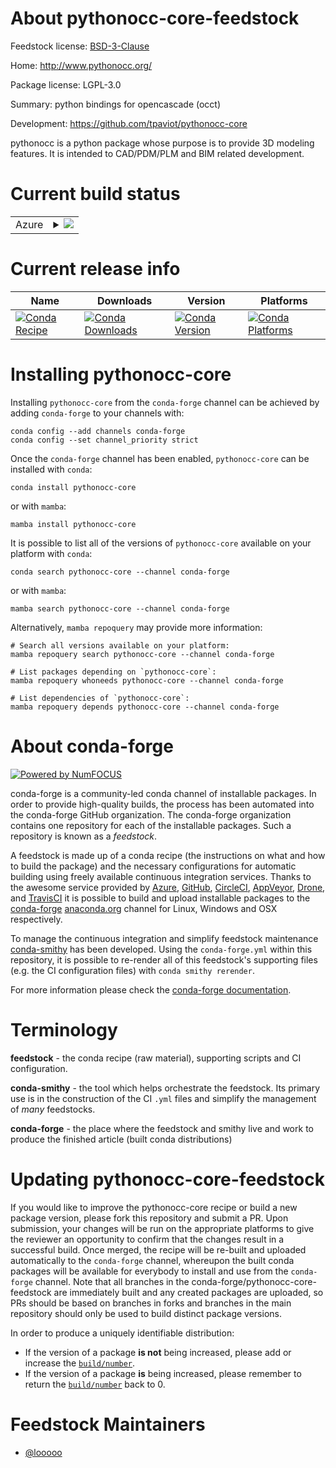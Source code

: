 About pythonocc-core-feedstock
==============================

Feedstock license: [BSD-3-Clause](https://github.com/conda-forge/pythonocc-core-feedstock/blob/main/LICENSE.txt)

Home: http://www.pythonocc.org/

Package license: LGPL-3.0

Summary: python bindings for opencascade (occt)

Development: https://github.com/tpaviot/pythonocc-core

pythonocc is a python package whose purpose is
to provide 3D modeling features. It is intended
to CAD/PDM/PLM and BIM related development.


Current build status
====================


<table>
    
  <tr>
    <td>Azure</td>
    <td>
      <details>
        <summary>
          <a href="https://dev.azure.com/conda-forge/feedstock-builds/_build/latest?definitionId=9148&branchName=main">
            <img src="https://dev.azure.com/conda-forge/feedstock-builds/_apis/build/status/pythonocc-core-feedstock?branchName=main">
          </a>
        </summary>
        <table>
          <thead><tr><th>Variant</th><th>Status</th></tr></thead>
          <tbody><tr>
              <td>linux_64_numpy1.22python3.10.____cpythonvariantall</td>
              <td>
                <a href="https://dev.azure.com/conda-forge/feedstock-builds/_build/latest?definitionId=9148&branchName=main">
                  <img src="https://dev.azure.com/conda-forge/feedstock-builds/_apis/build/status/pythonocc-core-feedstock?branchName=main&jobName=linux&configuration=linux%20linux_64_numpy1.22python3.10.____cpythonvariantall" alt="variant">
                </a>
              </td>
            </tr><tr>
              <td>linux_64_numpy1.22python3.10.____cpythonvariantnovtk</td>
              <td>
                <a href="https://dev.azure.com/conda-forge/feedstock-builds/_build/latest?definitionId=9148&branchName=main">
                  <img src="https://dev.azure.com/conda-forge/feedstock-builds/_apis/build/status/pythonocc-core-feedstock?branchName=main&jobName=linux&configuration=linux%20linux_64_numpy1.22python3.10.____cpythonvariantnovtk" alt="variant">
                </a>
              </td>
            </tr><tr>
              <td>linux_64_numpy1.22python3.8.____cpythonvariantall</td>
              <td>
                <a href="https://dev.azure.com/conda-forge/feedstock-builds/_build/latest?definitionId=9148&branchName=main">
                  <img src="https://dev.azure.com/conda-forge/feedstock-builds/_apis/build/status/pythonocc-core-feedstock?branchName=main&jobName=linux&configuration=linux%20linux_64_numpy1.22python3.8.____cpythonvariantall" alt="variant">
                </a>
              </td>
            </tr><tr>
              <td>linux_64_numpy1.22python3.8.____cpythonvariantnovtk</td>
              <td>
                <a href="https://dev.azure.com/conda-forge/feedstock-builds/_build/latest?definitionId=9148&branchName=main">
                  <img src="https://dev.azure.com/conda-forge/feedstock-builds/_apis/build/status/pythonocc-core-feedstock?branchName=main&jobName=linux&configuration=linux%20linux_64_numpy1.22python3.8.____cpythonvariantnovtk" alt="variant">
                </a>
              </td>
            </tr><tr>
              <td>linux_64_numpy1.22python3.9.____cpythonvariantall</td>
              <td>
                <a href="https://dev.azure.com/conda-forge/feedstock-builds/_build/latest?definitionId=9148&branchName=main">
                  <img src="https://dev.azure.com/conda-forge/feedstock-builds/_apis/build/status/pythonocc-core-feedstock?branchName=main&jobName=linux&configuration=linux%20linux_64_numpy1.22python3.9.____cpythonvariantall" alt="variant">
                </a>
              </td>
            </tr><tr>
              <td>linux_64_numpy1.22python3.9.____cpythonvariantnovtk</td>
              <td>
                <a href="https://dev.azure.com/conda-forge/feedstock-builds/_build/latest?definitionId=9148&branchName=main">
                  <img src="https://dev.azure.com/conda-forge/feedstock-builds/_apis/build/status/pythonocc-core-feedstock?branchName=main&jobName=linux&configuration=linux%20linux_64_numpy1.22python3.9.____cpythonvariantnovtk" alt="variant">
                </a>
              </td>
            </tr><tr>
              <td>linux_64_numpy1.23python3.11.____cpythonvariantall</td>
              <td>
                <a href="https://dev.azure.com/conda-forge/feedstock-builds/_build/latest?definitionId=9148&branchName=main">
                  <img src="https://dev.azure.com/conda-forge/feedstock-builds/_apis/build/status/pythonocc-core-feedstock?branchName=main&jobName=linux&configuration=linux%20linux_64_numpy1.23python3.11.____cpythonvariantall" alt="variant">
                </a>
              </td>
            </tr><tr>
              <td>linux_64_numpy1.23python3.11.____cpythonvariantnovtk</td>
              <td>
                <a href="https://dev.azure.com/conda-forge/feedstock-builds/_build/latest?definitionId=9148&branchName=main">
                  <img src="https://dev.azure.com/conda-forge/feedstock-builds/_apis/build/status/pythonocc-core-feedstock?branchName=main&jobName=linux&configuration=linux%20linux_64_numpy1.23python3.11.____cpythonvariantnovtk" alt="variant">
                </a>
              </td>
            </tr><tr>
              <td>linux_64_numpy1.26python3.12.____cpythonvariantall</td>
              <td>
                <a href="https://dev.azure.com/conda-forge/feedstock-builds/_build/latest?definitionId=9148&branchName=main">
                  <img src="https://dev.azure.com/conda-forge/feedstock-builds/_apis/build/status/pythonocc-core-feedstock?branchName=main&jobName=linux&configuration=linux%20linux_64_numpy1.26python3.12.____cpythonvariantall" alt="variant">
                </a>
              </td>
            </tr><tr>
              <td>linux_64_numpy1.26python3.12.____cpythonvariantnovtk</td>
              <td>
                <a href="https://dev.azure.com/conda-forge/feedstock-builds/_build/latest?definitionId=9148&branchName=main">
                  <img src="https://dev.azure.com/conda-forge/feedstock-builds/_apis/build/status/pythonocc-core-feedstock?branchName=main&jobName=linux&configuration=linux%20linux_64_numpy1.26python3.12.____cpythonvariantnovtk" alt="variant">
                </a>
              </td>
            </tr><tr>
              <td>osx_64_numpy1.22python3.10.____cpythonvariantall</td>
              <td>
                <a href="https://dev.azure.com/conda-forge/feedstock-builds/_build/latest?definitionId=9148&branchName=main">
                  <img src="https://dev.azure.com/conda-forge/feedstock-builds/_apis/build/status/pythonocc-core-feedstock?branchName=main&jobName=osx&configuration=osx%20osx_64_numpy1.22python3.10.____cpythonvariantall" alt="variant">
                </a>
              </td>
            </tr><tr>
              <td>osx_64_numpy1.22python3.10.____cpythonvariantnovtk</td>
              <td>
                <a href="https://dev.azure.com/conda-forge/feedstock-builds/_build/latest?definitionId=9148&branchName=main">
                  <img src="https://dev.azure.com/conda-forge/feedstock-builds/_apis/build/status/pythonocc-core-feedstock?branchName=main&jobName=osx&configuration=osx%20osx_64_numpy1.22python3.10.____cpythonvariantnovtk" alt="variant">
                </a>
              </td>
            </tr><tr>
              <td>osx_64_numpy1.22python3.8.____cpythonvariantall</td>
              <td>
                <a href="https://dev.azure.com/conda-forge/feedstock-builds/_build/latest?definitionId=9148&branchName=main">
                  <img src="https://dev.azure.com/conda-forge/feedstock-builds/_apis/build/status/pythonocc-core-feedstock?branchName=main&jobName=osx&configuration=osx%20osx_64_numpy1.22python3.8.____cpythonvariantall" alt="variant">
                </a>
              </td>
            </tr><tr>
              <td>osx_64_numpy1.22python3.8.____cpythonvariantnovtk</td>
              <td>
                <a href="https://dev.azure.com/conda-forge/feedstock-builds/_build/latest?definitionId=9148&branchName=main">
                  <img src="https://dev.azure.com/conda-forge/feedstock-builds/_apis/build/status/pythonocc-core-feedstock?branchName=main&jobName=osx&configuration=osx%20osx_64_numpy1.22python3.8.____cpythonvariantnovtk" alt="variant">
                </a>
              </td>
            </tr><tr>
              <td>osx_64_numpy1.22python3.9.____cpythonvariantall</td>
              <td>
                <a href="https://dev.azure.com/conda-forge/feedstock-builds/_build/latest?definitionId=9148&branchName=main">
                  <img src="https://dev.azure.com/conda-forge/feedstock-builds/_apis/build/status/pythonocc-core-feedstock?branchName=main&jobName=osx&configuration=osx%20osx_64_numpy1.22python3.9.____cpythonvariantall" alt="variant">
                </a>
              </td>
            </tr><tr>
              <td>osx_64_numpy1.22python3.9.____cpythonvariantnovtk</td>
              <td>
                <a href="https://dev.azure.com/conda-forge/feedstock-builds/_build/latest?definitionId=9148&branchName=main">
                  <img src="https://dev.azure.com/conda-forge/feedstock-builds/_apis/build/status/pythonocc-core-feedstock?branchName=main&jobName=osx&configuration=osx%20osx_64_numpy1.22python3.9.____cpythonvariantnovtk" alt="variant">
                </a>
              </td>
            </tr><tr>
              <td>osx_64_numpy1.23python3.11.____cpythonvariantall</td>
              <td>
                <a href="https://dev.azure.com/conda-forge/feedstock-builds/_build/latest?definitionId=9148&branchName=main">
                  <img src="https://dev.azure.com/conda-forge/feedstock-builds/_apis/build/status/pythonocc-core-feedstock?branchName=main&jobName=osx&configuration=osx%20osx_64_numpy1.23python3.11.____cpythonvariantall" alt="variant">
                </a>
              </td>
            </tr><tr>
              <td>osx_64_numpy1.23python3.11.____cpythonvariantnovtk</td>
              <td>
                <a href="https://dev.azure.com/conda-forge/feedstock-builds/_build/latest?definitionId=9148&branchName=main">
                  <img src="https://dev.azure.com/conda-forge/feedstock-builds/_apis/build/status/pythonocc-core-feedstock?branchName=main&jobName=osx&configuration=osx%20osx_64_numpy1.23python3.11.____cpythonvariantnovtk" alt="variant">
                </a>
              </td>
            </tr><tr>
              <td>osx_64_numpy1.26python3.12.____cpythonvariantall</td>
              <td>
                <a href="https://dev.azure.com/conda-forge/feedstock-builds/_build/latest?definitionId=9148&branchName=main">
                  <img src="https://dev.azure.com/conda-forge/feedstock-builds/_apis/build/status/pythonocc-core-feedstock?branchName=main&jobName=osx&configuration=osx%20osx_64_numpy1.26python3.12.____cpythonvariantall" alt="variant">
                </a>
              </td>
            </tr><tr>
              <td>osx_64_numpy1.26python3.12.____cpythonvariantnovtk</td>
              <td>
                <a href="https://dev.azure.com/conda-forge/feedstock-builds/_build/latest?definitionId=9148&branchName=main">
                  <img src="https://dev.azure.com/conda-forge/feedstock-builds/_apis/build/status/pythonocc-core-feedstock?branchName=main&jobName=osx&configuration=osx%20osx_64_numpy1.26python3.12.____cpythonvariantnovtk" alt="variant">
                </a>
              </td>
            </tr><tr>
              <td>osx_arm64_numpy1.22python3.10.____cpythonvariantall</td>
              <td>
                <a href="https://dev.azure.com/conda-forge/feedstock-builds/_build/latest?definitionId=9148&branchName=main">
                  <img src="https://dev.azure.com/conda-forge/feedstock-builds/_apis/build/status/pythonocc-core-feedstock?branchName=main&jobName=osx&configuration=osx%20osx_arm64_numpy1.22python3.10.____cpythonvariantall" alt="variant">
                </a>
              </td>
            </tr><tr>
              <td>osx_arm64_numpy1.22python3.10.____cpythonvariantnovtk</td>
              <td>
                <a href="https://dev.azure.com/conda-forge/feedstock-builds/_build/latest?definitionId=9148&branchName=main">
                  <img src="https://dev.azure.com/conda-forge/feedstock-builds/_apis/build/status/pythonocc-core-feedstock?branchName=main&jobName=osx&configuration=osx%20osx_arm64_numpy1.22python3.10.____cpythonvariantnovtk" alt="variant">
                </a>
              </td>
            </tr><tr>
              <td>osx_arm64_numpy1.22python3.8.____cpythonvariantall</td>
              <td>
                <a href="https://dev.azure.com/conda-forge/feedstock-builds/_build/latest?definitionId=9148&branchName=main">
                  <img src="https://dev.azure.com/conda-forge/feedstock-builds/_apis/build/status/pythonocc-core-feedstock?branchName=main&jobName=osx&configuration=osx%20osx_arm64_numpy1.22python3.8.____cpythonvariantall" alt="variant">
                </a>
              </td>
            </tr><tr>
              <td>osx_arm64_numpy1.22python3.8.____cpythonvariantnovtk</td>
              <td>
                <a href="https://dev.azure.com/conda-forge/feedstock-builds/_build/latest?definitionId=9148&branchName=main">
                  <img src="https://dev.azure.com/conda-forge/feedstock-builds/_apis/build/status/pythonocc-core-feedstock?branchName=main&jobName=osx&configuration=osx%20osx_arm64_numpy1.22python3.8.____cpythonvariantnovtk" alt="variant">
                </a>
              </td>
            </tr><tr>
              <td>osx_arm64_numpy1.22python3.9.____cpythonvariantall</td>
              <td>
                <a href="https://dev.azure.com/conda-forge/feedstock-builds/_build/latest?definitionId=9148&branchName=main">
                  <img src="https://dev.azure.com/conda-forge/feedstock-builds/_apis/build/status/pythonocc-core-feedstock?branchName=main&jobName=osx&configuration=osx%20osx_arm64_numpy1.22python3.9.____cpythonvariantall" alt="variant">
                </a>
              </td>
            </tr><tr>
              <td>osx_arm64_numpy1.22python3.9.____cpythonvariantnovtk</td>
              <td>
                <a href="https://dev.azure.com/conda-forge/feedstock-builds/_build/latest?definitionId=9148&branchName=main">
                  <img src="https://dev.azure.com/conda-forge/feedstock-builds/_apis/build/status/pythonocc-core-feedstock?branchName=main&jobName=osx&configuration=osx%20osx_arm64_numpy1.22python3.9.____cpythonvariantnovtk" alt="variant">
                </a>
              </td>
            </tr><tr>
              <td>osx_arm64_numpy1.23python3.11.____cpythonvariantall</td>
              <td>
                <a href="https://dev.azure.com/conda-forge/feedstock-builds/_build/latest?definitionId=9148&branchName=main">
                  <img src="https://dev.azure.com/conda-forge/feedstock-builds/_apis/build/status/pythonocc-core-feedstock?branchName=main&jobName=osx&configuration=osx%20osx_arm64_numpy1.23python3.11.____cpythonvariantall" alt="variant">
                </a>
              </td>
            </tr><tr>
              <td>osx_arm64_numpy1.23python3.11.____cpythonvariantnovtk</td>
              <td>
                <a href="https://dev.azure.com/conda-forge/feedstock-builds/_build/latest?definitionId=9148&branchName=main">
                  <img src="https://dev.azure.com/conda-forge/feedstock-builds/_apis/build/status/pythonocc-core-feedstock?branchName=main&jobName=osx&configuration=osx%20osx_arm64_numpy1.23python3.11.____cpythonvariantnovtk" alt="variant">
                </a>
              </td>
            </tr><tr>
              <td>osx_arm64_numpy1.26python3.12.____cpythonvariantall</td>
              <td>
                <a href="https://dev.azure.com/conda-forge/feedstock-builds/_build/latest?definitionId=9148&branchName=main">
                  <img src="https://dev.azure.com/conda-forge/feedstock-builds/_apis/build/status/pythonocc-core-feedstock?branchName=main&jobName=osx&configuration=osx%20osx_arm64_numpy1.26python3.12.____cpythonvariantall" alt="variant">
                </a>
              </td>
            </tr><tr>
              <td>osx_arm64_numpy1.26python3.12.____cpythonvariantnovtk</td>
              <td>
                <a href="https://dev.azure.com/conda-forge/feedstock-builds/_build/latest?definitionId=9148&branchName=main">
                  <img src="https://dev.azure.com/conda-forge/feedstock-builds/_apis/build/status/pythonocc-core-feedstock?branchName=main&jobName=osx&configuration=osx%20osx_arm64_numpy1.26python3.12.____cpythonvariantnovtk" alt="variant">
                </a>
              </td>
            </tr><tr>
              <td>win_64_numpy1.22python3.10.____cpythonvariantall</td>
              <td>
                <a href="https://dev.azure.com/conda-forge/feedstock-builds/_build/latest?definitionId=9148&branchName=main">
                  <img src="https://dev.azure.com/conda-forge/feedstock-builds/_apis/build/status/pythonocc-core-feedstock?branchName=main&jobName=win&configuration=win%20win_64_numpy1.22python3.10.____cpythonvariantall" alt="variant">
                </a>
              </td>
            </tr><tr>
              <td>win_64_numpy1.22python3.10.____cpythonvariantnovtk</td>
              <td>
                <a href="https://dev.azure.com/conda-forge/feedstock-builds/_build/latest?definitionId=9148&branchName=main">
                  <img src="https://dev.azure.com/conda-forge/feedstock-builds/_apis/build/status/pythonocc-core-feedstock?branchName=main&jobName=win&configuration=win%20win_64_numpy1.22python3.10.____cpythonvariantnovtk" alt="variant">
                </a>
              </td>
            </tr><tr>
              <td>win_64_numpy1.22python3.8.____cpythonvariantall</td>
              <td>
                <a href="https://dev.azure.com/conda-forge/feedstock-builds/_build/latest?definitionId=9148&branchName=main">
                  <img src="https://dev.azure.com/conda-forge/feedstock-builds/_apis/build/status/pythonocc-core-feedstock?branchName=main&jobName=win&configuration=win%20win_64_numpy1.22python3.8.____cpythonvariantall" alt="variant">
                </a>
              </td>
            </tr><tr>
              <td>win_64_numpy1.22python3.8.____cpythonvariantnovtk</td>
              <td>
                <a href="https://dev.azure.com/conda-forge/feedstock-builds/_build/latest?definitionId=9148&branchName=main">
                  <img src="https://dev.azure.com/conda-forge/feedstock-builds/_apis/build/status/pythonocc-core-feedstock?branchName=main&jobName=win&configuration=win%20win_64_numpy1.22python3.8.____cpythonvariantnovtk" alt="variant">
                </a>
              </td>
            </tr><tr>
              <td>win_64_numpy1.22python3.9.____cpythonvariantall</td>
              <td>
                <a href="https://dev.azure.com/conda-forge/feedstock-builds/_build/latest?definitionId=9148&branchName=main">
                  <img src="https://dev.azure.com/conda-forge/feedstock-builds/_apis/build/status/pythonocc-core-feedstock?branchName=main&jobName=win&configuration=win%20win_64_numpy1.22python3.9.____cpythonvariantall" alt="variant">
                </a>
              </td>
            </tr><tr>
              <td>win_64_numpy1.22python3.9.____cpythonvariantnovtk</td>
              <td>
                <a href="https://dev.azure.com/conda-forge/feedstock-builds/_build/latest?definitionId=9148&branchName=main">
                  <img src="https://dev.azure.com/conda-forge/feedstock-builds/_apis/build/status/pythonocc-core-feedstock?branchName=main&jobName=win&configuration=win%20win_64_numpy1.22python3.9.____cpythonvariantnovtk" alt="variant">
                </a>
              </td>
            </tr><tr>
              <td>win_64_numpy1.23python3.11.____cpythonvariantall</td>
              <td>
                <a href="https://dev.azure.com/conda-forge/feedstock-builds/_build/latest?definitionId=9148&branchName=main">
                  <img src="https://dev.azure.com/conda-forge/feedstock-builds/_apis/build/status/pythonocc-core-feedstock?branchName=main&jobName=win&configuration=win%20win_64_numpy1.23python3.11.____cpythonvariantall" alt="variant">
                </a>
              </td>
            </tr><tr>
              <td>win_64_numpy1.23python3.11.____cpythonvariantnovtk</td>
              <td>
                <a href="https://dev.azure.com/conda-forge/feedstock-builds/_build/latest?definitionId=9148&branchName=main">
                  <img src="https://dev.azure.com/conda-forge/feedstock-builds/_apis/build/status/pythonocc-core-feedstock?branchName=main&jobName=win&configuration=win%20win_64_numpy1.23python3.11.____cpythonvariantnovtk" alt="variant">
                </a>
              </td>
            </tr><tr>
              <td>win_64_numpy1.26python3.12.____cpythonvariantall</td>
              <td>
                <a href="https://dev.azure.com/conda-forge/feedstock-builds/_build/latest?definitionId=9148&branchName=main">
                  <img src="https://dev.azure.com/conda-forge/feedstock-builds/_apis/build/status/pythonocc-core-feedstock?branchName=main&jobName=win&configuration=win%20win_64_numpy1.26python3.12.____cpythonvariantall" alt="variant">
                </a>
              </td>
            </tr><tr>
              <td>win_64_numpy1.26python3.12.____cpythonvariantnovtk</td>
              <td>
                <a href="https://dev.azure.com/conda-forge/feedstock-builds/_build/latest?definitionId=9148&branchName=main">
                  <img src="https://dev.azure.com/conda-forge/feedstock-builds/_apis/build/status/pythonocc-core-feedstock?branchName=main&jobName=win&configuration=win%20win_64_numpy1.26python3.12.____cpythonvariantnovtk" alt="variant">
                </a>
              </td>
            </tr>
          </tbody>
        </table>
      </details>
    </td>
  </tr>
</table>

Current release info
====================

| Name | Downloads | Version | Platforms |
| --- | --- | --- | --- |
| [![Conda Recipe](https://img.shields.io/badge/recipe-pythonocc--core-green.svg)](https://anaconda.org/conda-forge/pythonocc-core) | [![Conda Downloads](https://img.shields.io/conda/dn/conda-forge/pythonocc-core.svg)](https://anaconda.org/conda-forge/pythonocc-core) | [![Conda Version](https://img.shields.io/conda/vn/conda-forge/pythonocc-core.svg)](https://anaconda.org/conda-forge/pythonocc-core) | [![Conda Platforms](https://img.shields.io/conda/pn/conda-forge/pythonocc-core.svg)](https://anaconda.org/conda-forge/pythonocc-core) |

Installing pythonocc-core
=========================

Installing `pythonocc-core` from the `conda-forge` channel can be achieved by adding `conda-forge` to your channels with:

```
conda config --add channels conda-forge
conda config --set channel_priority strict
```

Once the `conda-forge` channel has been enabled, `pythonocc-core` can be installed with `conda`:

```
conda install pythonocc-core
```

or with `mamba`:

```
mamba install pythonocc-core
```

It is possible to list all of the versions of `pythonocc-core` available on your platform with `conda`:

```
conda search pythonocc-core --channel conda-forge
```

or with `mamba`:

```
mamba search pythonocc-core --channel conda-forge
```

Alternatively, `mamba repoquery` may provide more information:

```
# Search all versions available on your platform:
mamba repoquery search pythonocc-core --channel conda-forge

# List packages depending on `pythonocc-core`:
mamba repoquery whoneeds pythonocc-core --channel conda-forge

# List dependencies of `pythonocc-core`:
mamba repoquery depends pythonocc-core --channel conda-forge
```


About conda-forge
=================

[![Powered by
NumFOCUS](https://img.shields.io/badge/powered%20by-NumFOCUS-orange.svg?style=flat&colorA=E1523D&colorB=007D8A)](https://numfocus.org)

conda-forge is a community-led conda channel of installable packages.
In order to provide high-quality builds, the process has been automated into the
conda-forge GitHub organization. The conda-forge organization contains one repository
for each of the installable packages. Such a repository is known as a *feedstock*.

A feedstock is made up of a conda recipe (the instructions on what and how to build
the package) and the necessary configurations for automatic building using freely
available continuous integration services. Thanks to the awesome service provided by
[Azure](https://azure.microsoft.com/en-us/services/devops/), [GitHub](https://github.com/),
[CircleCI](https://circleci.com/), [AppVeyor](https://www.appveyor.com/),
[Drone](https://cloud.drone.io/welcome), and [TravisCI](https://travis-ci.com/)
it is possible to build and upload installable packages to the
[conda-forge](https://anaconda.org/conda-forge) [anaconda.org](https://anaconda.org/)
channel for Linux, Windows and OSX respectively.

To manage the continuous integration and simplify feedstock maintenance
[conda-smithy](https://github.com/conda-forge/conda-smithy) has been developed.
Using the ``conda-forge.yml`` within this repository, it is possible to re-render all of
this feedstock's supporting files (e.g. the CI configuration files) with ``conda smithy rerender``.

For more information please check the [conda-forge documentation](https://conda-forge.org/docs/).

Terminology
===========

**feedstock** - the conda recipe (raw material), supporting scripts and CI configuration.

**conda-smithy** - the tool which helps orchestrate the feedstock.
                   Its primary use is in the construction of the CI ``.yml`` files
                   and simplify the management of *many* feedstocks.

**conda-forge** - the place where the feedstock and smithy live and work to
                  produce the finished article (built conda distributions)


Updating pythonocc-core-feedstock
=================================

If you would like to improve the pythonocc-core recipe or build a new
package version, please fork this repository and submit a PR. Upon submission,
your changes will be run on the appropriate platforms to give the reviewer an
opportunity to confirm that the changes result in a successful build. Once
merged, the recipe will be re-built and uploaded automatically to the
`conda-forge` channel, whereupon the built conda packages will be available for
everybody to install and use from the `conda-forge` channel.
Note that all branches in the conda-forge/pythonocc-core-feedstock are
immediately built and any created packages are uploaded, so PRs should be based
on branches in forks and branches in the main repository should only be used to
build distinct package versions.

In order to produce a uniquely identifiable distribution:
 * If the version of a package **is not** being increased, please add or increase
   the [``build/number``](https://docs.conda.io/projects/conda-build/en/latest/resources/define-metadata.html#build-number-and-string).
 * If the version of a package **is** being increased, please remember to return
   the [``build/number``](https://docs.conda.io/projects/conda-build/en/latest/resources/define-metadata.html#build-number-and-string)
   back to 0.

Feedstock Maintainers
=====================

* [@looooo](https://github.com/looooo/)

